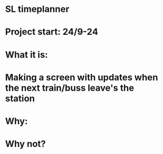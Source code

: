 # SL timeplanner
# Project start: 24/9-24
# What it is:
# Making a screen with updates when the next train/buss leave's the station
# Why:
# Why not?
